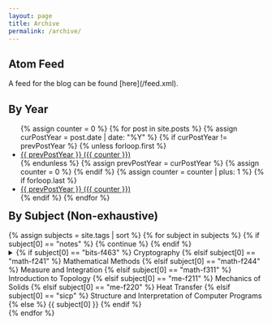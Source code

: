```yaml
---
layout: page
title: Archive
permalink: /archive/
---
```


<h2> Atom Feed </h2>
A feed for the blog can be found [here](/feed.xml).

<h2> By Year </h2>
<section class="archive-post-list">
<ul>
{% assign counter = 0 %}
{% for post in site.posts %}
    {% assign curPostYear = post.date | date: "%Y" %}
    {% if curPostYear != prevPostYear %}
        {% unless forloop.first %}
            <li> <a href="{{ prevPostYear }}/">
                {{ prevPostYear }} ({{ counter }})
            </a></li>
        {% endunless %}
        {% assign prevPostYear = curPostYear %}
        {% assign counter = 0 %}
    {% endif %}
    {% assign counter = counter | plus: 1 %}
    {% if forloop.last %}
        <li> <a href="{{ prevPostYear }}/">
            {{ prevPostYear }} ({{ counter }})
        </a></li>
    {% endif %}
{% endfor %}
</ul>
</section>

<h2 style="margin-top:15px"> By Subject (Non-exhaustive) </h2>
<section class="archive-post-list">
{% assign subjects = site.tags | sort %}
{% for subject in subjects %}
    {% if subject[0] == "notes" %} {% continue %} {% endif %}
    <details>
        <summary>
            {% if subject[0] == "bits-f463" %} Cryptography
            {% elsif subject[0] == "math-f241" %} Mathematical Methods
            {% elsif subject[0] == "math-f244" %} Measure and Integration
            {% elsif subject[0] == "math-f311" %} Introduction to Topology 
            {% elsif subject[0] == "me-f211" %} Mechanics of Solids
            {% elsif subject[0] == "me-f220" %} Heat Transfer
            {% elsif subject[0] == "sicp" %} Structure and Interpretation of Computer Programs
            {% else %} {{ subject[0] }}
            {% endif %}
        </summary>
        <table>
            {% for post in subject[1] %}
                <tr>
                  <td style="width: 100px; color: grey;" nowrap>{{ post.date | date: "%b %-d, %Y" }}</td>
                  <td>
                    <a href="{{ post.url | relative_url }}" style="color:black">
                      {{ post.title }}
                    </a>
                  </td>
                </tr>
            {% endfor %}
        </table>
    </details>
{% endfor %}
</section>
